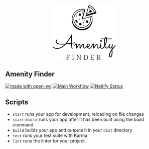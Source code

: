 <p align="center">
  <img width="200" src="./assets/img/amenity-finder-logo.png"></img>
</p>

## Amenity Finder

[![made with open-wc](https://img.shields.io/badge/made%20with-open--wc-%23217ff9?style=flat-square)](https://open-wc.org)
[![Main Workflow](https://img.shields.io/github/workflow/status/inventage/amenity-finder/Main%20Workflow?style=flat-square)](https://github.com/inventage/amenity-finder/actions?query=workflow%3A"Main+Workflow")
[![Netlify Status](https://api.netlify.com/api/v1/badges/e732c41c-04ee-4aed-92f0-a9c2f284c873/deploy-status)](https://app.netlify.com/sites/amenity-finder/deploys)

## Scripts

- `start` runs your app for development, reloading on file changes
- `start:build` runs your app after it has been built using the build command
- `build` builds your app and outputs it in your `dist` directory
- `test` runs your test suite with Karma
- `lint` runs the linter for your project

